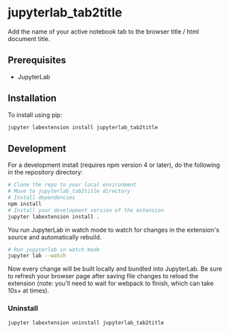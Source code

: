 # jupyterlab_tab2title

Add the name of your active notebook tab to the browser title / html document title.


## Prerequisites

* JupyterLab

## Installation

To install using pip:

```bash
jupyter labextension install jupyterlab_tab2title
```

## Development

For a development install (requires npm version 4 or later), do the following in the repository directory:

```bash
# Clone the repo to your local environment
# Move to jupyterlab_tab2title directory
# Install dependencies
npm install
# Install your development version of the extension
jupyter labextension install .
```

You run JupyterLab in watch mode to watch for changes in the extension's source and automatically rebuild.

```bash
# Run jupyterlab in watch mode
jupyter lab --watch
```

Now every change will be built locally and bundled into JupyterLab. Be sure to refresh your browser page after saving file changes to reload the extension (note: you'll need to wait for webpack to finish, which can take 10s+ at times).

### Uninstall

```bash
jupyter labextension uninstall jupyterlab_tab2title
```

